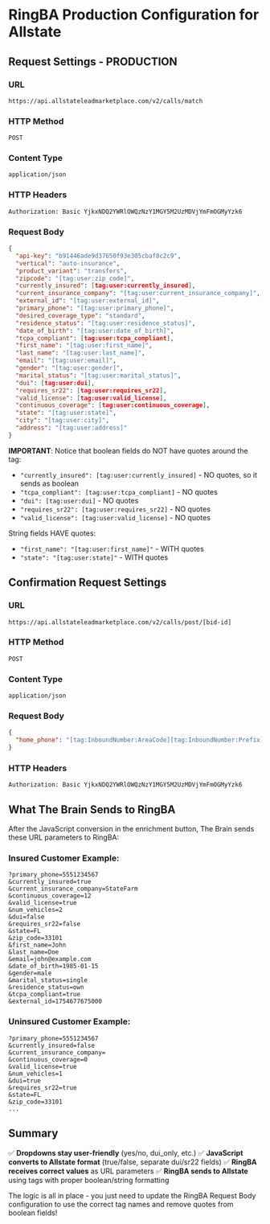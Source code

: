 # RingBA Production Configuration for Allstate

## Request Settings - PRODUCTION

### URL
```
https://api.allstateleadmarketplace.com/v2/calls/match
```

### HTTP Method
```
POST
```

### Content Type
```
application/json
```

### HTTP Headers
```
Authorization: Basic YjkxNDQ2YWRlOWQzNzY1MGY5M2UzMDVjYmFmOGMyYzk6
```

### Request Body
```json
{
  "api-key": "b91446ade9d37650f93e305cbaf8c2c9",
  "vertical": "auto-insurance",
  "product_variant": "transfers",
  "zipcode": "[tag:user:zip_code]",
  "currently_insured": [tag:user:currently_insured],
  "current_insurance_company": "[tag:user:current_insurance_company]",
  "external_id": "[tag:user:external_id]",
  "primary_phone": "[tag:user:primary_phone]",
  "desired_coverage_type": "standard",
  "residence_status": "[tag:user:residence_status]",
  "date_of_birth": "[tag:user:date_of_birth]",
  "tcpa_compliant": [tag:user:tcpa_compliant],
  "first_name": "[tag:user:first_name]",
  "last_name": "[tag:user:last_name]",
  "email": "[tag:user:email]",
  "gender": "[tag:user:gender]",
  "marital_status": "[tag:user:marital_status]",
  "dui": [tag:user:dui],
  "requires_sr22": [tag:user:requires_sr22],
  "valid_license": [tag:user:valid_license],
  "continuous_coverage": [tag:user:continuous_coverage],
  "state": "[tag:user:state]",
  "city": "[tag:user:city]",
  "address": "[tag:user:address]"
}
```

**IMPORTANT**: Notice that boolean fields do NOT have quotes around the tag:
- `"currently_insured": [tag:user:currently_insured]` - NO quotes, so it sends as boolean
- `"tcpa_compliant": [tag:user:tcpa_compliant]` - NO quotes
- `"dui": [tag:user:dui]` - NO quotes
- `"requires_sr22": [tag:user:requires_sr22]` - NO quotes
- `"valid_license": [tag:user:valid_license]` - NO quotes

String fields HAVE quotes:
- `"first_name": "[tag:user:first_name]"` - WITH quotes
- `"state": "[tag:user:state]"` - WITH quotes

## Confirmation Request Settings

### URL
```
https://api.allstateleadmarketplace.com/v2/calls/post/[bid-id]
```

### HTTP Method
```
POST
```

### Content Type
```
application/json
```

### Request Body
```json
{
  "home_phone": "[tag:InboundNumber:AreaCode][tag:InboundNumber:Prefix][tag:InboundNumber:Suffix]"
}
```

### HTTP Headers
```
Authorization: Basic YjkxNDQ2YWRlOWQzNzY1MGY5M2UzMDVjYmFmOGMyYzk6
```

## What The Brain Sends to RingBA

After the JavaScript conversion in the enrichment button, The Brain sends these URL parameters to RingBA:

### Insured Customer Example:
```
?primary_phone=5551234567
&currently_insured=true
&current_insurance_company=StateFarm
&continuous_coverage=12
&valid_license=true
&num_vehicles=2
&dui=false
&requires_sr22=false
&state=FL
&zip_code=33101
&first_name=John
&last_name=Doe
&email=john@example.com
&date_of_birth=1985-01-15
&gender=male
&marital_status=single
&residence_status=own
&tcpa_compliant=true
&external_id=1754677675000
```

### Uninsured Customer Example:
```
?primary_phone=5551234567
&currently_insured=false
&current_insurance_company=
&continuous_coverage=0
&valid_license=true
&num_vehicles=1
&dui=true
&requires_sr22=true
&state=FL
&zip_code=33101
...
```

## Summary

✅ **Dropdowns stay user-friendly** (yes/no, dui_only, etc.)
✅ **JavaScript converts to Allstate format** (true/false, separate dui/sr22 fields)
✅ **RingBA receives correct values** as URL parameters
✅ **RingBA sends to Allstate** using tags with proper boolean/string formatting

The logic is all in place - you just need to update the RingBA Request Body configuration to use the correct tag names and remove quotes from boolean fields!

